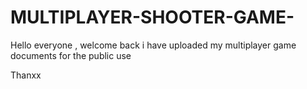 # MULTIPLAYER-SHOOTER-GAME-

Hello everyone , welcome back 
i have uploaded my multiplayer game documents for the public use


Thanxx
